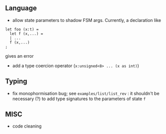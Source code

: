 ## Language

- allow state parameters to shadow FSM args. Currently, a declaration like
```
let foo (x:t) = 
  let f (x,...) =
  | ...
  f (x,...)
;
```
gives an error

- add a type coercion operator (`x:unsigned<8> ... (x as int)`)

## Typing

- fix monophormisation bug; see `examples/list/list_rev` : it shouldn't be necessary (?) to add type
  signatures to the parameters of state `f` 

## MISC

- code cleaning
